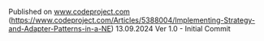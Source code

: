 
Published on www.codeproject.com (https://www.codeproject.com/Articles/5388004/Implementing-Strategy-and-Adapter-Patterns-in-a-NE)
13.09.2024 Ver 1.0 - Initial Commit
